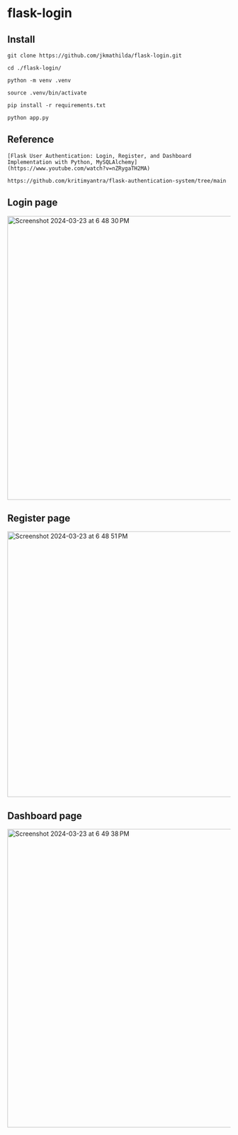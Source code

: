 # flask-login

## Install

    git clone https://github.com/jkmathilda/flask-login.git

    cd ./flask-login/

    python -m venv .venv
    
    source .venv/bin/activate

    pip install -r requirements.txt

    python app.py

## Reference

    [Flask User Authentication: Login, Register, and Dashboard Implementation with Python, MySQLAlchemy](https://www.youtube.com/watch?v=nZRygaTH2MA)

    https://github.com/kritimyantra/flask-authentication-system/tree/main

## Login page
<img width="639" alt="Screenshot 2024-03-23 at 6 48 30 PM" src="https://github.com/jkmathilda/flask-login/assets/142202145/dfc54bd2-014d-4708-96bf-4e942cb2661f">

## Register page
<img width="598" alt="Screenshot 2024-03-23 at 6 48 51 PM" src="https://github.com/jkmathilda/flask-login/assets/142202145/f40873ee-f2f9-4a51-8e00-ebdbde4795f5">

## Dashboard page
<img width="672" alt="Screenshot 2024-03-23 at 6 49 38 PM" src="https://github.com/jkmathilda/flask-login/assets/142202145/411f21eb-95c4-4fb2-bc7d-37932e2cf1de">
